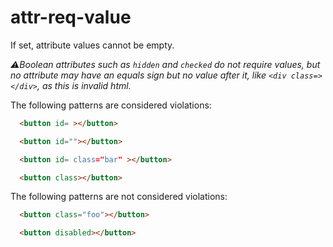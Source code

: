 # attr-req-value

If set, attribute values cannot be empty.


_⚠️Boolean attributes such as `hidden` and `checked` do not require values, but no attribute may have an equals sign but no value after it, like `<div class=></div>`, as this is invalid html._

The following patterns are considered violations:

```html
  <button id= ></button>
```

```html
  <button id=""></button>
```

```html
  <button id= class="bar" ></button>
```

```html
  <button class></button>
```

The following patterns are not considered violations:

```html
  <button class="foo"></button>
```

```html
  <button disabled></button>
```
